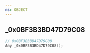 ```yaml
---
ns: OBJECT
---
```

## _0x0BF3B3BD47D79C08

```c
// 0x0BF3B3BD47D79C08
Any _0x0BF3B3BD47D79C08();
```


